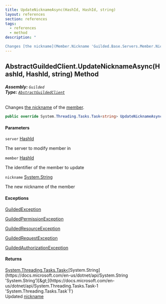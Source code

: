 ```yaml
---
title: UpdateNicknameAsync(HashId, HashId, string)
layout: references
section: references
tags:
  - references
  - method
description: "

Changes [the nickname](Member.Nickname 'Guilded.Base.Servers.Member.Nickname') of the [member](AbstractGuildedClient.UpdateNicknameAsync(HashId,HashId,string)#Guilded.AbstractGuildedClient.UpdateNicknameAsync(Guilded.Base.HashId,Guilded.Base.HashId,string).member 'Guilded.AbstractGuildedClient.UpdateNicknameAsync(Guilded.Base.HashId, Guilded.Base.HashId, string).member')."
---
```


## AbstractGuildedClient.UpdateNicknameAsync(HashId, HashId, string) Method
###### **Assembly:** `Guilded`<br/>**Type:** [`AbstractGuildedClient`](AbstractGuildedClient 'Guilded.AbstractGuildedClient')

Changes [the nickname](Member.Nickname 'Guilded.Base.Servers.Member.Nickname') of the [member](AbstractGuildedClient.UpdateNicknameAsync(HashId,HashId,string)#Guilded.AbstractGuildedClient.UpdateNicknameAsync(Guilded.Base.HashId,Guilded.Base.HashId,string).member 'Guilded.AbstractGuildedClient.UpdateNicknameAsync(Guilded.Base.HashId, Guilded.Base.HashId, string).member').

```csharp
public override System.Threading.Tasks.Task<string> UpdateNicknameAsync(Guilded.Base.HashId server, Guilded.Base.HashId member, string nickname);
```
#### Parameters

<a name='Guilded.AbstractGuildedClient.UpdateNicknameAsync(Guilded.Base.HashId,Guilded.Base.HashId,string).server'></a>

`server` [HashId](HashId 'Guilded.Base.HashId')

The server to modify member in

<a name='Guilded.AbstractGuildedClient.UpdateNicknameAsync(Guilded.Base.HashId,Guilded.Base.HashId,string).member'></a>

`member` [HashId](HashId 'Guilded.Base.HashId')

The identifier of the member to update

<a name='Guilded.AbstractGuildedClient.UpdateNicknameAsync(Guilded.Base.HashId,Guilded.Base.HashId,string).nickname'></a>

`nickname` [System.String](https://docs.microsoft.com/en-us/dotnet/api/System.String 'System.String')

The new nickname of the member

#### Exceptions

[GuildedException](GuildedException 'Guilded.Base.GuildedException')

[GuildedPermissionException](GuildedPermissionException 'Guilded.Base.GuildedPermissionException')

[GuildedResourceException](GuildedResourceException 'Guilded.Base.GuildedResourceException')

[GuildedRequestException](GuildedRequestException 'Guilded.Base.GuildedRequestException')

[GuildedAuthorizationException](GuildedAuthorizationException 'Guilded.Base.GuildedAuthorizationException')

#### Returns
[System.Threading.Tasks.Task&lt;](https://docs.microsoft.com/en-us/dotnet/api/System.Threading.Tasks.Task-1 'System.Threading.Tasks.Task`1')[System.String](https://docs.microsoft.com/en-us/dotnet/api/System.String 'System.String')[&gt;](https://docs.microsoft.com/en-us/dotnet/api/System.Threading.Tasks.Task-1 'System.Threading.Tasks.Task`1')  
Updated [nickname](Member.Nickname 'Guilded.Base.Servers.Member.Nickname')